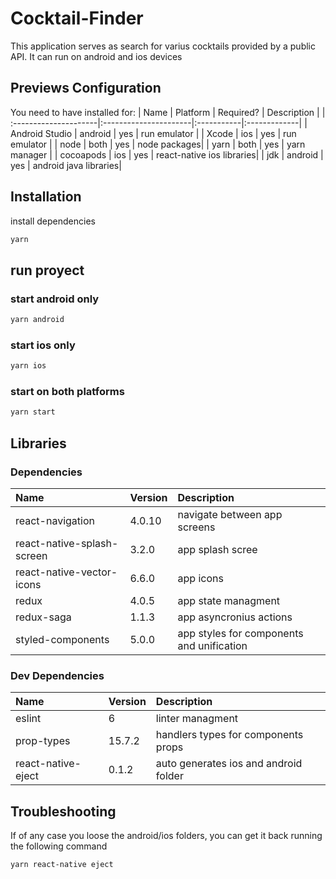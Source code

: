 # Cocktail-Finder
This application serves as search for varius cocktails provided by a public API. It can run on android and ios devices

## Previews Configuration
You need to have installed for:
| Name                  | Platform              | Required?  | Description  |
| :---------------------|:----------------------|:-----------|:-------------|
| Android Studio        | android               | yes        | run emulator |
| Xcode                 | ios                   | yes        | run emulator |
| node                  | both                  | yes        | node packages|
| yarn                  | both                  | yes        | yarn manager |
| cocoapods             | ios                   | yes        | react-native ios libraries|
| jdk                   | android               | yes        | android java libraries|


## Installation

install dependencies

```bash
yarn
```

## run proyect

### start android only

```bash
yarn android
```

### start ios only

```bash
yarn ios
```

### start on both platforms

```bash
yarn start
```

## Libraries

### Dependencies
| Name                    | Version              | Description  |
| :-----------------------|:---------------------|:-------------|
| react-navigation        | 4.0.10               | navigate between app screens |
| react-native-splash-screen | 3.2.0             | app splash scree |
| react-native-vector-icons | 6.6.0              | app icons |
| redux                  | 4.0.5                 | app state managment |
| redux-saga             | 1.1.3                 | app asyncronius actions |
| styled-components      | 5.0.0    | app styles for components and unification |

### Dev Dependencies
| Name                    | Version              | Description  |
| :-----------------------|:---------------------|:-------------|
| eslint       | 6               | linter managment |
| prop-types | 15.7.2             | handlers types for components props |
| react-native-eject | 0.1.2              | auto generates ios and android folder |

## Troubleshooting
If of any case you loose the android/ios folders, you can get it back running the following command

```bash
yarn react-native eject
```